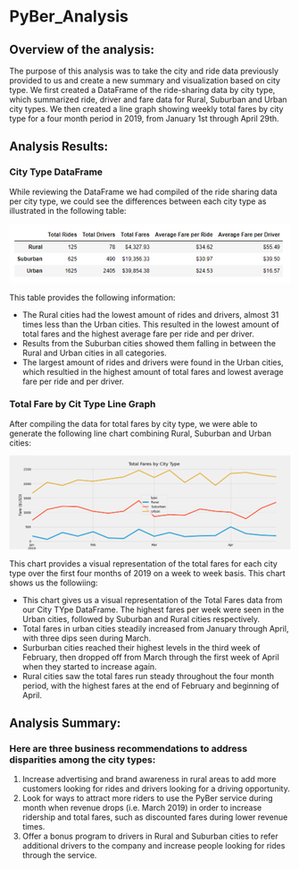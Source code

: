 # PyBer_Analysis

## Overview of the analysis:
The purpose of this analysis was to take the city and ride data previously provided to us and create a new summary and visualization based on city type. We first created a DataFrame of the ride-sharing data by city type, which summarized ride, driver and fare data for Rural, Suburban and Urban city types. We then created a line graph showing weekly total fares by city type for a four month period in 2019, from January 1st through April 29th.

## Analysis Results: 
### City Type DataFrame
While reviewing the DataFrame we had compiled of the ride sharing data per city type, we could see the differences between each city type as illustrated in the following table:

![Summary_by_City_Type](https://github.com/jmueller187/PyBer_Analysis/blob/main/analysis/Summary_by_City_Type.png)

This table provides the following information:
- The Rural cities had the lowest amount of rides and drivers, almost 31 times less than the Urban cities. This resulted in the lowest amount of total fares and the highest average fare per ride and per driver.
- Results from the Suburban cities showed them falling in between the Rural and Urban cities in all categories. 
- The largest amount of rides and drivers were found in the Urban cities, which resultied in the highest amount of total fares and lowest average fare per ride and per driver.

### Total Fare by Cit Type Line Graph
After compiling the data for total fares by city type, we were able to generate the following line chart combining Rural, Suburban and Urban cities:

![PyBer_fare_summary](https://github.com/jmueller187/PyBer_Analysis/blob/main/analysis/PyBer_fare_summary.png)

This chart provides a visual representation of the total fares for each city type over the first four months of 2019 on a week to week basis. This chart shows us the followiing:
- This chart gives us a visual representation of the Total Fares data from our City TYpe DataFrame. The highest fares per week were seen in the Urban cities, followed by Suburban and Rural cities respectively.
- Total fares in urban cities steadily increased from January through April, with three dips seen during March.
- Surburban cities reached their highest levels in the third week of February, then dropped off from March through the first week of April when they started to increase again.
- Rural cities saw the total fares run steady throughout the four month period, with the highest fares at the end of February and beginning of April.

## Analysis Summary: 
### Here are three business recommendations to address disparities among the city types:
1) Increase advertising and brand awareness in rural areas to add more customers looking for rides and drivers looking for a driving opportunity.
2) Look for ways to attract more riders to use the PyBer service during month when revenue drops (i.e. March 2019) in order to increase ridership and total fares, such as discounted fares during lower revenue times.
3) Offer a bonus program to drivers in Rural and Suburban cities to refer additional drivers to the company and increase people looking for rides through the service. 

